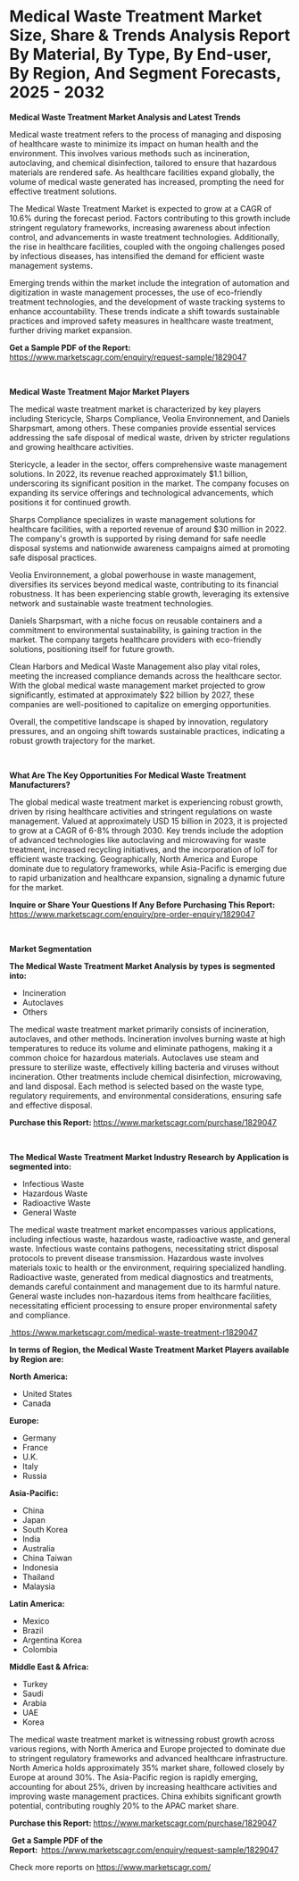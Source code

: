 <p><h1>Medical Waste Treatment Market Size, Share & Trends Analysis Report By Material, By Type, By End-user, By Region, And Segment Forecasts, 2025 - 2032</h1></p><p><strong>Medical Waste Treatment Market Analysis and Latest Trends</strong></p>
<p><p>Medical waste treatment refers to the process of managing and disposing of healthcare waste to minimize its impact on human health and the environment. This involves various methods such as incineration, autoclaving, and chemical disinfection, tailored to ensure that hazardous materials are rendered safe. As healthcare facilities expand globally, the volume of medical waste generated has increased, prompting the need for effective treatment solutions.</p><p>The Medical Waste Treatment Market is expected to grow at a CAGR of 10.6% during the forecast period. Factors contributing to this growth include stringent regulatory frameworks, increasing awareness about infection control, and advancements in waste treatment technologies. Additionally, the rise in healthcare facilities, coupled with the ongoing challenges posed by infectious diseases, has intensified the demand for efficient waste management systems. </p><p>Emerging trends within the market include the integration of automation and digitization in waste management processes, the use of eco-friendly treatment technologies, and the development of waste tracking systems to enhance accountability. These trends indicate a shift towards sustainable practices and improved safety measures in healthcare waste treatment, further driving market expansion.</p></p>
<p><strong>Get a Sample PDF of the Report:&nbsp;</strong> <a href="https://www.marketscagr.com/enquiry/request-sample/1829047?utm_campaign=2938&utm_medium=2&utm_source=Github&utm_content=ia&utm_term=04042025&utm_id=medical-waste-treatment">https://www.marketscagr.com/enquiry/request-sample/1829047</a></p>
<p>&nbsp;</p>
<p><strong>Medical Waste Treatment Major Market Players</strong></p>
<p><p>The medical waste treatment market is characterized by key players including Stericycle, Sharps Compliance, Veolia Environnement, and Daniels Sharpsmart, among others. These companies provide essential services addressing the safe disposal of medical waste, driven by stricter regulations and growing healthcare activities.</p><p>Stericycle, a leader in the sector, offers comprehensive waste management solutions. In 2022, its revenue reached approximately $1.1 billion, underscoring its significant position in the market. The company focuses on expanding its service offerings and technological advancements, which positions it for continued growth.</p><p>Sharps Compliance specializes in waste management solutions for healthcare facilities, with a reported revenue of around $30 million in 2022. The company's growth is supported by rising demand for safe needle disposal systems and nationwide awareness campaigns aimed at promoting safe disposal practices.</p><p>Veolia Environnement, a global powerhouse in waste management, diversifies its services beyond medical waste, contributing to its financial robustness. It has been experiencing stable growth, leveraging its extensive network and sustainable waste treatment technologies.</p><p>Daniels Sharpsmart, with a niche focus on reusable containers and a commitment to environmental sustainability, is gaining traction in the market. The company targets healthcare providers with eco-friendly solutions, positioning itself for future growth.</p><p>Clean Harbors and Medical Waste Management also play vital roles, meeting the increased compliance demands across the healthcare sector. With the global medical waste management market projected to grow significantly, estimated at approximately $22 billion by 2027, these companies are well-positioned to capitalize on emerging opportunities. </p><p>Overall, the competitive landscape is shaped by innovation, regulatory pressures, and an ongoing shift towards sustainable practices, indicating a robust growth trajectory for the market.</p></p>
<p>&nbsp;</p>
<p><strong>What Are The Key Opportunities For Medical Waste Treatment Manufacturers?</strong></p>
<p><p>The global medical waste treatment market is experiencing robust growth, driven by rising healthcare activities and stringent regulations on waste management. Valued at approximately USD 15 billion in 2023, it is projected to grow at a CAGR of 6-8% through 2030. Key trends include the adoption of advanced technologies like autoclaving and microwaving for waste treatment, increased recycling initiatives, and the incorporation of IoT for efficient waste tracking. Geographically, North America and Europe dominate due to regulatory frameworks, while Asia-Pacific is emerging due to rapid urbanization and healthcare expansion, signaling a dynamic future for the market.</p></p>
<p><strong>Inquire or Share Your Questions If Any Before Purchasing This Report:</strong> <a href="https://www.marketscagr.com/enquiry/pre-order-enquiry/1829047?utm_campaign=2938&utm_medium=2&utm_source=Github&utm_content=ia&utm_term=04042025&utm_id=medical-waste-treatment">https://www.marketscagr.com/enquiry/pre-order-enquiry/1829047</a></p>
<p>&nbsp;</p>
<p><strong>Market Segmentation</strong></p>
<p><strong>The Medical Waste Treatment Market Analysis by types is segmented into:</strong></p>
<p><ul><li>Incineration</li><li>Autoclaves</li><li>Others</li></ul></p>
<p><p>The medical waste treatment market primarily consists of incineration, autoclaves, and other methods. Incineration involves burning waste at high temperatures to reduce its volume and eliminate pathogens, making it a common choice for hazardous materials. Autoclaves use steam and pressure to sterilize waste, effectively killing bacteria and viruses without incineration. Other treatments include chemical disinfection, microwaving, and land disposal. Each method is selected based on the waste type, regulatory requirements, and environmental considerations, ensuring safe and effective disposal.</p></p>
<p><strong>Purchase this Report:&nbsp;</strong><a href="https://www.marketscagr.com/purchase/1829047?utm_campaign=2938&utm_medium=2&utm_source=Github&utm_content=ia&utm_term=04042025&utm_id=medical-waste-treatment">https://www.marketscagr.com/purchase/1829047</a></p>
<p>&nbsp;</p>
<p><strong>The Medical Waste Treatment Market Industry Research by Application is segmented into:</strong></p>
<p><ul><li>Infectious Waste</li><li>Hazardous Waste</li><li>Radioactive Waste</li><li>General Waste</li></ul></p>
<p><p>The medical waste treatment market encompasses various applications, including infectious waste, hazardous waste, radioactive waste, and general waste. Infectious waste contains pathogens, necessitating strict disposal protocols to prevent disease transmission. Hazardous waste involves materials toxic to health or the environment, requiring specialized handling. Radioactive waste, generated from medical diagnostics and treatments, demands careful containment and management due to its harmful nature. General waste includes non-hazardous items from healthcare facilities, necessitating efficient processing to ensure proper environmental safety and compliance.</p></p>
<p><a href="https://www.marketscagr.com/medical-waste-treatment-r1829047?utm_campaign=2938&utm_medium=2&utm_source=Github&utm_content=ia&utm_term=04042025&utm_id=medical-waste-treatment">&nbsp;https://www.marketscagr.com/medical-waste-treatment-r1829047</a></p>
<p><strong>In terms of Region, the Medical Waste Treatment Market Players available by Region are:</strong></p>
<p>
    <p> <strong> North America: </strong>
        <ul>
            <li>United States</li>
            <li>Canada</li>
        </ul>
        </p> 
    <p> <strong> Europe: </strong>
        <ul>
            <li>Germany</li>
            <li>France</li>
            <li>U.K.</li>
            <li>Italy</li>
            <li>Russia</li>
        </ul>
        </p> 
    <p> <strong> Asia-Pacific: </strong>
        <ul>
            <li>China</li>
            <li>Japan</li>
            <li>South Korea</li>
            <li>India</li>
            <li>Australia</li>
            <li>China Taiwan</li>
            <li>Indonesia</li>
            <li>Thailand</li>
            <li>Malaysia</li>
        </ul>
        </p> 
    <p> <strong> Latin America: </strong>
        <ul>
            <li>Mexico</li>
            <li>Brazil</li>
            <li>Argentina Korea</li>
            <li>Colombia</li>
        </ul>
        </p> 
    <p> <strong> Middle East & Africa: </strong>
        <ul>
            <li>Turkey</li>
            <li>Saudi</li>
            <li>Arabia</li>
            <li>UAE</li>
            <li>Korea</li>
        </ul>
    </p>
    </p>
<p><p>The medical waste treatment market is witnessing robust growth across various regions, with North America and Europe projected to dominate due to stringent regulatory frameworks and advanced healthcare infrastructure. North America holds approximately 35% market share, followed closely by Europe at around 30%. The Asia-Pacific region is rapidly emerging, accounting for about 25%, driven by increasing healthcare activities and improving waste management practices. China exhibits significant growth potential, contributing roughly 20% to the APAC market share.</p></p>
<p><strong>Purchase this Report: </strong><a href="https://www.marketscagr.com/purchase/1829047?utm_campaign=2938&utm_medium=2&utm_source=Github&utm_content=ia&utm_term=04042025&utm_id=medical-waste-treatment">https://www.marketscagr.com/purchase/1829047</a></p>
<p>&nbsp;<strong>Get a Sample PDF of the Report:&nbsp;&nbsp;</strong><a href="https://www.marketscagr.com/enquiry/request-sample/1829047?utm_campaign=2938&utm_medium=2&utm_source=Github&utm_content=ia&utm_term=04042025&utm_id=medical-waste-treatment">https://www.marketscagr.com/enquiry/request-sample/1829047</a></p>
<p><strong></strong></p>
<p>Check more reports on <a href="https://www.marketscagr.com/?utm_campaign=2938&utm_medium=2&utm_source=Github&utm_content=ia&utm_term=04042025&utm_id=medical-waste-treatment">https://www.marketscagr.com/</a></p>